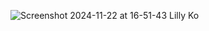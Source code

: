![Screenshot 2024-11-22 at 16-51-43 Lilly Ko](https://github.com/user-attachments/assets/e33bf342-a88f-4a9a-bffa-c3b32f1eebfa)
